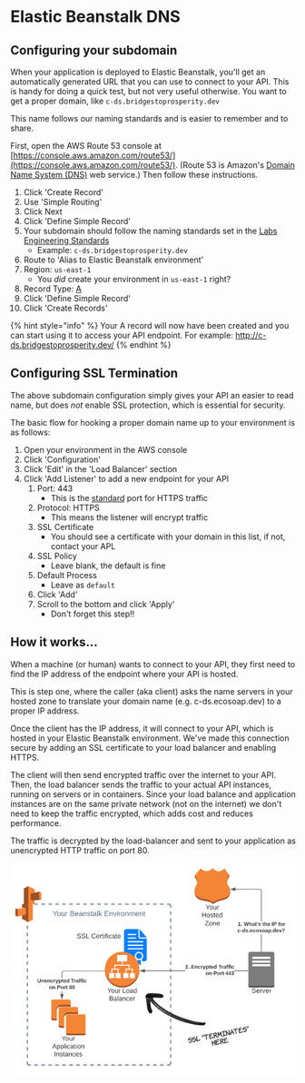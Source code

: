 # Elastic Beanstalk DNS

## Configuring your subdomain

When your application is deployed to Elastic Beanstalk, you'll get an automatically generated URL that you can use to connect to your API. This is handy for doing a quick test, but not very useful otherwise. You want to get a proper domain, like `c-ds.bridgestoprosperity.dev`

This name follows our naming standards and is easier to remember and to share.

First, open the AWS Route 53 console at [https://console.aws.amazon.com/route53/](https://console.aws.amazon.com/route53/). \(Route 53 is Amazon's [Domain Name System \(DNS\)](https://simple.wikipedia.org/wiki/Domain_Name_System) web service.\) Then follow these instructions.

1. Click 'Create Record'
2. Use 'Simple Routing'
3. Click Next
4. Click 'Define Simple Record'
5. Your subdomain should follow the naming standards set in the [Labs Engineering Standards](https://en.wikipedia.org/wiki/List_of_TCP_and_UDP_port_numbers#Well-known_ports)
   * Example: `c-ds.bridgestoprosperity.dev`
6. Route to 'Alias to Elastic Beanstalk environment'
7. Region: `us-east-1`
   * You _did_ create your environment in `us-east-1` right?
8. Record Type: [A](https://en.wikipedia.org/wiki/List_of_DNS_record_types)
9. Click 'Define Simple Record'
10. Click 'Create Records'

{% hint style="info" %}
Your A record will now have been created and you can start using it to access your API endpoint. For example: http://c-ds.bridgestoprosperity.dev/
{% endhint %}

## Configuring SSL Termination

The above subdomain configuration simply gives your API an easier to read name, but does _not_ enable SSL protection, which is essential for security.

The basic flow for hooking a proper domain name up to your environment is as follows:

1. Open your environment in the AWS console
2. Click 'Configuration'
3. Click 'Edit' in the 'Load Balancer' section
4. Click 'Add Listener' to add a new endpoint for your API
   1. Port: 443
      * This is the [standard](https://en.wikipedia.org/wiki/List_of_TCP_and_UDP_port_numbers#Well-known_ports) port for HTTPS traffic
   2. Protocol: HTTPS
      * This means the listener will encrypt traffic
   3. SSL Certificate
      * You should see a certificate with your domain in this list, if not, contact your APL
   4. SSL Policy
      * Leave blank, the default is fine
   5. Default Process
      * Leave as `default`
   6. Click 'Add'
   7. Scroll to the bottom and click 'Apply'
      * Don't forget this step!!

## How it works...

When a machine \(or human\) wants to connect to your API, they first need to find the IP address of the endpoint where your API is hosted.

This is step one, where the caller \(aka client\) asks the name servers in your hosted zone to translate your domain name \(e.g. c-ds.ecosoap.dev\) to a proper IP address.

Once the client has the IP address, it will connect to your API, which is hosted in your Elastic Beanstalk environment. We've made this connection secure by adding an SSL certificate to your load balancer and enabling HTTPS.

The client will then send encrypted traffic over the internet to your API. Then, the load balancer sends the traffic to your actual API instances, running on servers or in containers. Since your load balance and application instances are on the same private network \(not on the internet\) we don't need to keep the traffic encrypted, which adds cost and reduces performance.

The traffic is decrypted by the load-balancer and sent to your application as unencrypted HTTP traffic on port 80.

![](../../.gitbook/assets/image%20%281%29.png)

